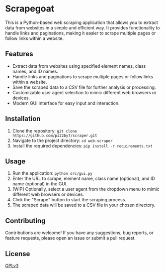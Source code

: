 # Scrapegoat

This is a Python-based web scraping application that allows you to extract data from websites in a simple and efficient way. It provides functionality to handle links and paginations, making it easier to scrape multiple pages or follow links within a website.



## Features

- Extract data from websites using specified element names, class names, and ID names.
- Handle links and paginations to scrape multiple pages or follow links within a website.
- Save the scraped data to a CSV file for further analysis or processing.
- Customizable user agent selection to mimic different web browsers or devices.
- Modern GUI interface for easy input and interaction.




## Installation

1. Clone the repository: `git clone https://github.com/pi22by7/scraper.git`
2. Navigate to the project directory: `cd web-scraper`
3. Install the required dependencies: `pip install -r requirements.txt`

   
## Usage

1. Run the application: `python src/gui.py`
2. Enter the URL to scrape, element name, class name (optional), and ID name (optional) in the GUI.
3. [WIP] Optionally, select a user agent from the dropdown menu to mimic different web browsers or devices. 
4. Click the "Scrape" button to start the scraping process.
5. The scraped data will be saved to a CSV file in your chosen directory.



## Contributing

Contributions are welcome! If you have any suggestions, bug reports, or feature requests, please open an issue or submit a pull request.


## License

[GPLv3](https://choosealicense.com/licenses/gpl-3.0/)

